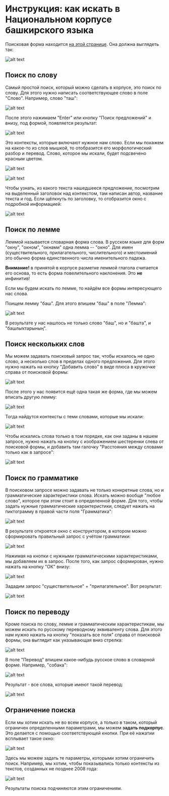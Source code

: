 # Инструкция: как искать в Национальном корпусе башкирского языка

Поисковая форма находится [на этой странице](http://bashcorpus.ru/bashcorpus/search). Она должна выглядеть так:

![alt text](https://github.com/nevmenandr/bashkir-language-resources/blob/master/img_instr/000.png "Поисковая форма")

## Поиск по слову

Самый простой поиск, который можно сделать в корпусе, это поиск по слову. Для этого нужно написать соответствующее слово в поле "Слово". Например, слово "таш":

![alt text](https://github.com/nevmenandr/bashkir-language-resources/blob/master/img_instr/001.png "Поиск по слову")

После этого нажимаем "Enter" или кнопку "Поиск предложений" и внизу, под формой, появляется результат:

![alt text](https://github.com/nevmenandr/bashkir-language-resources/blob/master/img_instr/002.png "Поиск по слову таш")

Это контексты, которые включают нужное нам слово. Если мы покажем на какое-то из слов мышкой, то отобразится его морфологический разбор и перевод. Слово, которое мы искали, будет подсвечено красным цветом.

![alt text](https://github.com/nevmenandr/bashkir-language-resources/blob/master/img_instr/003.png "Поиск по слову таш")

![alt text](https://github.com/nevmenandr/bashkir-language-resources/blob/master/img_instr/005.png "Разбор")

Чтобы узнать, из какого текста нашедшееся предложение, посмотрим на выделенный заголовок над контекстом, там написан автор, название текста и год. Если щёлкнуть по заголовку, то отобразится окно с подробной информацией:

![alt text](https://github.com/nevmenandr/bashkir-language-resources/blob/master/img_instr/004.png "Информация об источнике")

## Поиск по лемме

Леммой называется словарная форма слова. В русском языке для форм "окну", "окном", "окнами" одна лемма -- "окно". Для имен (существительного, прилагательного, числительного) и местоимений это обычно форма единственного числа именительного падежа.

**Внимание!** в принятой в корпусе разметке леммой глагола считается его основа, то есть форма повелительного наклонения. Это **не** инфинитив!

Если мы будем искать по лемме, то найдём все формы интересующего нас слова. 

Поищем лемму "баш". Для этого впишем "баш" в поле "Лемма":

![alt text](https://github.com/nevmenandr/bashkir-language-resources/blob/master/img_instr/006.png "Лемма")

В результате у нас нашлось не только слово "баш", но и "башта", и "башлыҡтарының".

## Поиск нескольких слов

Мы можем задавать поисковый запрос так, чтобы искалось не одно слово, а несколько слов в пределах одного предложения. Для этого нужно нажать на кнопку "Добавить слово" в виде плюса в кружочке справа от поисковой формы:

![alt text](https://github.com/nevmenandr/bashkir-language-resources/blob/master/img_instr/007.png "Добавить слово")

После этого у нас появится ещё одна такая же форма, где мы можем вписать другую лемму:

![alt text](https://github.com/nevmenandr/bashkir-language-resources/blob/master/img_instr/008.png "Куз")

Тогда найдутся контексты с теми словами, которые мы искали:

![alt text](https://github.com/nevmenandr/bashkir-language-resources/blob/master/img_instr/009.png "Поиск по двум леммам")

Чтобы искались слова только в том порядке, как они заданы в нашем запросе, нужно нажать на кнопку с изображением шестеренки слева от поисковой формы, и добавить там галочку "Расстояния между словами только как в запросе":

![alt text](https://github.com/nevmenandr/bashkir-language-resources/blob/master/img_instr/013.png "Куз")

## Поиск по грамматике

В поисковом запросе можно задавать не только конкретные слова, но и грамматические характеристики слова. Искать можно вообще "любое слово", которое при этом стоит в определенной форме. Для того, чтобы задать нужные грамматические характеристики, следует нажать на пиктограмму в правой части поля "Грамматика":

![alt text](https://github.com/nevmenandr/bashkir-language-resources/blob/master/img_instr/010.png "грамматика")

В результате откроется окно с конструктором, в котором можно сформировать правильный запрос с учётом грамматики:

![alt text](https://github.com/nevmenandr/bashkir-language-resources/blob/master/img_instr/011.png "теги")

Нажимая на кнопки с нужными грамматическими характеристиками, мы добавляем их в запрос. После того, как запрос сформирован, нужно нажать на кнопку "ОК" внизу:

![alt text](https://github.com/nevmenandr/bashkir-language-resources/blob/master/img_instr/012.png "теги")

Зададим запрос "существительное" + "прилагательное". Вот результат:

![alt text](https://github.com/nevmenandr/bashkir-language-resources/blob/master/img_instr/014.png "сущприл")

## Поиск по переводу

Кроме поиска по слову, лемме и грамматическим характеристикам, мы можем искать по русскому переводному эквиваленту слова. Для этого нам нужно нажать на кнопку "показать все поля" справа от поисковой формы, она выглядит как указывающая вниз стрелка:

![alt text](https://github.com/nevmenandr/bashkir-language-resources/blob/master/img_instr/015.png "все поля")

В поле "Перевод" впишем какое-нибудь русское слово в словарной форме. Например, "собака":

![alt text](https://github.com/nevmenandr/bashkir-language-resources/blob/master/img_instr/016.png "запрос по переводу")

Результат - все слова, которые имеют такой перевод:

![alt text](https://github.com/nevmenandr/bashkir-language-resources/blob/master/img_instr/017.png "собака")


## Ограничение поиска

Если мы хотим искать не во всем корпусе, а только в таком, который ограничен определенными параметрами, мы можем **задать подкорпус**. Это делается с помощью соответствующей кнопки. При её нажатии всплывает такое окно:

![alt text](https://github.com/nevmenandr/bashkir-language-resources/blob/master/img_instr/018.png "подкорпус")

Здесь мы можем задать те параметры, которыми хотим ограничить поиск. Например, мы хотим, чтобы показывались только контексты из текстов, созданных не позднее 2008 года:

![alt text](https://github.com/nevmenandr/bashkir-language-resources/blob/master/img_instr/019.png "2008")

Результаты поиска подчиняются этим ограничениям.
